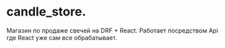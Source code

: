 # candle_store. 

Магазин по продаже свечей на DRF + React. 
Работает посредством Api где React уже сам все обрабатывает. 
